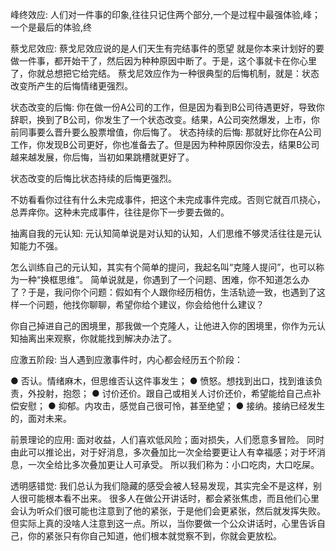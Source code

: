 
峰终效应: 人们对一件事的印象,往往只记住两个部分,一个是过程中最强体验,峰；一个是最后的体验,终

蔡戈尼效应: 蔡戈尼效应说的是人们天生有完结事件的愿望
  就是你本来计划好的要做一件事，都开始干了，然后因为种种原因中断了。于是，这个事就卡在你心里了，你就总想把它给完结。
  蔡戈尼效应作为一种很典型的后悔机制，就是：状态改变所产生的后悔情绪更强烈。

  状态改变的后悔: 你在做一份A公司的工作，但是因为看到B公司待遇更好，导致你辞职，换到了B公司，你发生了一个状态改变。结果，A公司突然爆发，上市，你前同事要么晋升要么股票增值，你后悔了。
  状态持续的后悔: 那就好比你在A公司工作，你发现B公司更好，你也准备去了。但是因为种种原因你没去，结果B公司越来越发展，你后悔，当初如果跳槽就更好了。

  状态改变的后悔比状态持续的后悔更强烈。

  不妨看看你过往有什么未完成事件，把这个未完成事件完成。否则它就百爪挠心，总弄痒你。这种未完成事件，往往是你下一步要去做的。

抽离自我的元认知: 元认知简单说是对认知的认知，人们思维不够灵活往往是元认知能力不强。

  怎么训练自己的元认知，其实有个简单的提问，我起名叫“克隆人提问”，也可以称为一种“换框思维”。
  简单说就是，你遇到了一个问题、困难，你不知道怎么办了？于是，我问你个问题：假如有个人跟你经历相仿，生活轨迹一致，也遇到了这样一个问题，他找你聊聊，希望你给个建议，你会给他什么建议？

  你自己掉进自己的困境里，那我做一个克隆人，让他进入你的困境里，你作为元认知抽离出来观察，你就能找到解决办法了。

应激五阶段: 
  当人遇到应激事件时，内心都会经历五个阶段：

  ● 否认。情绪麻木，但思维否认这件事发生；
  ● 愤怒。想找到出口，找到谁该负责，外投射，抱怨；
  ● 讨价还价。跟自己或相关人讨价还价，希望能给自己点补偿安慰；
  ● 抑郁。内攻击，感觉自己很可怜，甚至绝望；
  ● 接纳。接纳已经发生的，面对未来。

前景理论的应用:
  面对收益，人们喜欢低风险；面对损失，人们愿意多冒险。
  同时由此可以推论出，对于好消息，多次叠加比一次全给要更让人有幸福感；对于坏消息，一次全给比多次叠加更让人可承受。
  所以我们称为：小口吃肉，大口吃屎。

透明感错觉:
  我们总认为我们隐藏的感受会被人轻易发现，其实完全不是这样，别人很可能根本看不出来。
  很多人在做公开讲话时，都会紧张焦虑，而且他们心里会认为听众们很可能也注意到了他的紧张，于是他们会更紧张，然后就发挥失败。但实际上真的没啥人注意到这一点。所以，当你要做一个公众讲话时，心里告诉自己，你的紧张只有你自己知道，他们根本就觉察不到，你就会更放松。